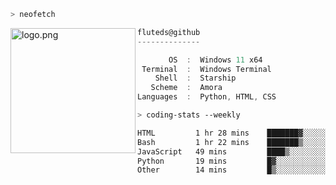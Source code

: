 ```zsh
> neofetch
```

<!--img align="left" src="https://github.com/fluteds.png" alt="logo.png" width="200"/>-->
<img align="left" src="https://external-content.duckduckgo.com/iu/?u=https%3A%2F%2F78.media.tumblr.com%2F975fca5f82161b190efdcaa05ffbd4ec%2Ftumblr_p6q6m9TJF01x3p3jmo1_500.png&f=1&nofb=1" alt="logo.png" width="200"/>

```csharp
fluteds@github
--------------

       OS  :  Windows 11 x64
 Terminal  :  Windows Terminal
    Shell  :  Starship
   Scheme  :  Amora
Languages  :  Python, HTML, CSS
```

```zsh
> coding-stats --weekly
```

<!--START_SECTION:waka-->

```txt
HTML         1 hr 28 mins    ███████▓░░░░░░░░░░░░░░░░░   30.99 %
Bash         1 hr 22 mins    ███████▒░░░░░░░░░░░░░░░░░   28.88 %
JavaScript   49 mins         ████▒░░░░░░░░░░░░░░░░░░░░   17.33 %
Python       19 mins         █▓░░░░░░░░░░░░░░░░░░░░░░░   06.87 %
Other        14 mins         █▒░░░░░░░░░░░░░░░░░░░░░░░   05.10 %
```

<!--END_SECTION:waka-->

